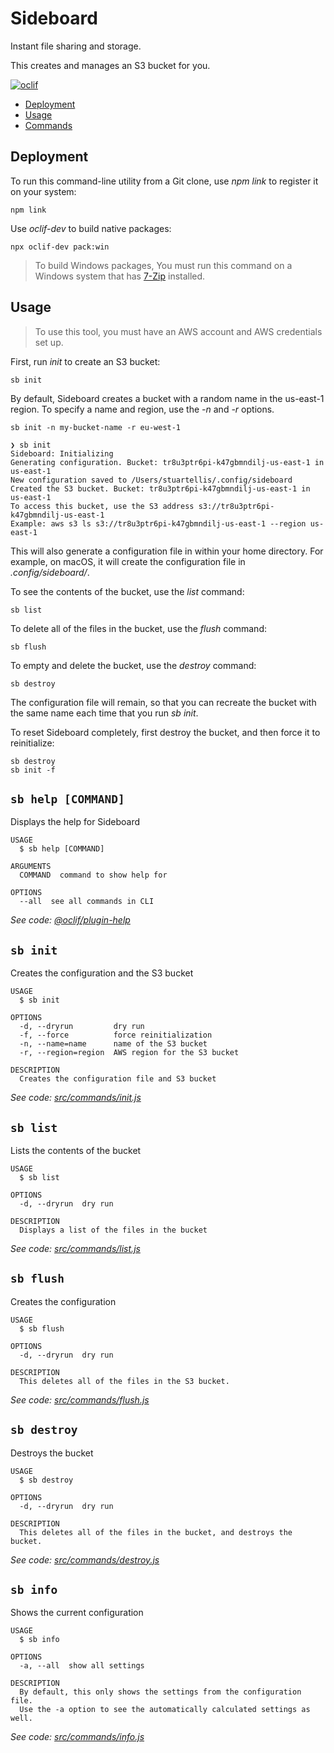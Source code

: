 Sideboard
=========

Instant file sharing and storage.

This creates and manages an S3 bucket for you.

[![oclif](https://img.shields.io/badge/cli-oclif-brightgreen.svg)](https://oclif.io)

<!-- toc -->
* [Deployment](#deployment)
* [Usage](#usage)
* [Commands](#commands)
<!-- tocstop -->
<!-- deployment -->
## Deployment 

To run this command-line utility from a Git clone, use *npm link* to register it on your system:

    npm link

Use *oclif-dev* to build native packages:

    npx oclif-dev pack:win

> To build Windows packages, You must run this command on a Windows system that has [7-Zip](https://www.7-zip.org/) installed.

<!-- usage -->
## Usage

> To use this tool, you must have an AWS account and AWS credentials set up.

First, run *init* to create an S3 bucket:

    sb init

By default, Sideboard creates a bucket with a random name in the us-east-1 region. To specify a name and region, use the *-n* and *-r* options.

    sb init -n my-bucket-name -r eu-west-1

```
❯ sb init
Sideboard: Initializing
Generating configuration. Bucket: tr8u3ptr6pi-k47gbmndilj-us-east-1 in us-east-1
New configuration saved to /Users/stuartellis/.config/sideboard
Created the S3 bucket. Bucket: tr8u3ptr6pi-k47gbmndilj-us-east-1 in us-east-1
To access this bucket, use the S3 address s3://tr8u3ptr6pi-k47gbmndilj-us-east-1
Example: aws s3 ls s3://tr8u3ptr6pi-k47gbmndilj-us-east-1 --region us-east-1
```

This will also generate a configuration file in within your home directory. For example, on macOS, it will create the configuration file in *.config/sideboard/*.

To see the contents of the bucket, use the *list* command:

    sb list

To delete all of the files in the bucket, use the *flush* command:

    sb flush

To empty and delete the bucket, use the *destroy* command:

    sb destroy

The configuration file will remain, so that you can recreate the bucket with the same name each time that you run *sb init*. 

To reset Sideboard completely, first destroy the bucket, and then force it to reinitialize:

    sb destroy
    sb init -f

<!-- usagestop -->

<!-- deploymentstop -->
<!-- commands -->
## `sb help [COMMAND]`

Displays the help for Sideboard

```
USAGE
  $ sb help [COMMAND]

ARGUMENTS
  COMMAND  command to show help for

OPTIONS
  --all  see all commands in CLI
```

_See code: [@oclif/plugin-help](https://github.com/oclif/plugin-help/blob/v3.2.1/src/commands/help.ts)_

## `sb init`

Creates the configuration and the S3 bucket

```
USAGE
  $ sb init

OPTIONS
  -d, --dryrun         dry run
  -f, --force          force reinitialization
  -n, --name=name      name of the S3 bucket
  -r, --region=region  AWS region for the S3 bucket

DESCRIPTION
  Creates the configuration file and S3 bucket
```

_See code: [src/commands/init.js](https://github.com/stuartellis/sideboard/blob/v0.1.0/src/commands/init.js)_

## `sb list`

Lists the contents of the bucket

```
USAGE
  $ sb list

OPTIONS
  -d, --dryrun  dry run

DESCRIPTION
  Displays a list of the files in the bucket
```

_See code: [src/commands/list.js](https://github.com/stuartellis/sideboard/blob/v0.1.0/src/commands/list.js)_

## `sb flush`

Creates the configuration

```
USAGE
  $ sb flush

OPTIONS
  -d, --dryrun  dry run

DESCRIPTION
  This deletes all of the files in the S3 bucket.
```

_See code: [src/commands/flush.js](https://github.com/stuartellis/sideboard/blob/v0.1.0/src/commands/flush.js)_

## `sb destroy`

Destroys the bucket

```
USAGE
  $ sb destroy

OPTIONS
  -d, --dryrun  dry run

DESCRIPTION
  This deletes all of the files in the bucket, and destroys the bucket.
```

_See code: [src/commands/destroy.js](https://github.com/stuartellis/sideboard/blob/v0.1.0/src/commands/destroy.js)_

## `sb info`

Shows the current configuration

```
USAGE
  $ sb info

OPTIONS
  -a, --all  show all settings

DESCRIPTION
  By default, this only shows the settings from the configuration file.
  Use the -a option to see the automatically calculated settings as well.
```

_See code: [src/commands/info.js](https://github.com/stuartellis/sideboard/blob/v0.1.0/src/commands/info.js)_
<!-- commandsstop -->


